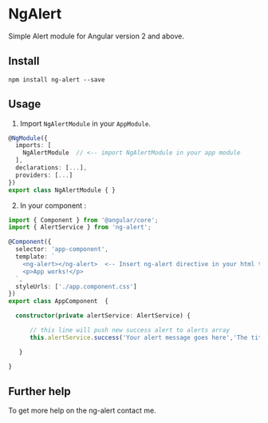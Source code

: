 # NgAlert

Simple Alert module for Angular version 2 and above.

## Install
`
npm install ng-alert --save
`

## Usage

1. Import `NgAlertModule` in your `AppModule`.

``` typescript
@NgModule({
  imports: [
    NgAlertModule  // <-- import NgAlertModule in your app module
  ],
  declarations: [...],
  providers: [...]
})
export class NgAlertModule { }

```

2. In your component :

``` typescript
import { Component } from '@angular/core';
import { AlertService } from 'ng-alert';

@Component({
  selector: 'app-component',
  template: `
    <ng-alert></ng-alert>  <-- Insert ng-alert directive in your html template
    <p>App works!</p>
  `,
  styleUrls: ['./app.component.css']
})
export class AppComponent  {

  constructor(private alertService: AlertService) {

      // this line will push new success alert to alerts array
      this.alertService.success('Your alert message goes here','The title', true);

   }

}

```



## Further help

To get more help on the ng-alert contact me.